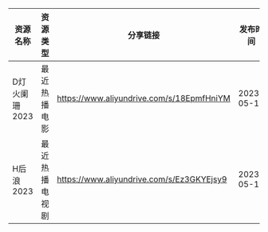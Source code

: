 | 资源名称      | 资源类型    | 分享链接                                      | 发布时间       |
| --------- | ------- | ----------------------------------------- | ---------- |
| D灯火阑珊2023 | 最近热播电影  | https://www.aliyundrive.com/s/18EpmfHniYM | 2023-05-15 |
| H后浪2023   | 最近热播电视剧 | https://www.aliyundrive.com/s/Ez3GKYEjsy9 | 2023-05-15 |
